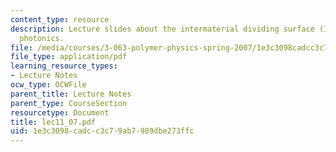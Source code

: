 ```yaml
---
content_type: resource
description: Lecture slides about the intermaterial dividing surface (IMDS) and polymer-based
  photonics.
file: /media/courses/3-063-polymer-physics-spring-2007/1e3c3098cadcc3c79ab7989dbe273ffc_lec11_07.pdf
file_type: application/pdf
learning_resource_types:
- Lecture Notes
ocw_type: OCWFile
parent_title: Lecture Notes
parent_type: CourseSection
resourcetype: Document
title: lec11_07.pdf
uid: 1e3c3098-cadc-c3c7-9ab7-989dbe273ffc
---
```


